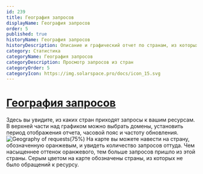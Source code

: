 ```yaml
---
id: 239
title: География запросов
displayName: География запросов
order: 5
published: true
historyName: География запросов
historyDescription: Описание и графический отчет по странам, из которых поступает трафик на сайт
category: Статистика
categoryName: География запросов
categoryDescription: Просмотр запросов из стран
categoryOrder: 5
categoryIcon: https://img.solarspace.pro/docs/icon_15.svg
---
```


# [География запросов](geography-of-requests)

Здесь вы увидите, из каких стран приходят запросы к вашим ресурсам. В верхней части над графиком можно выбрать домены, установить период отображения отчета, часовой пояс и частоту обновления.
![Geography of requests(75%)](https://img.solarspace.pro/docs/geography-of-requests.jpg "География запросов")
На карте вы можете навести на страну, обозначенную оранжевым, и увидеть количество запросов оттуда. Чем насыщеннее оттенок оранжевого, тем больше запросов пришло из этой страны. Серым цветом на карте обозначены страны, из которых не было обращений к ресурсу.